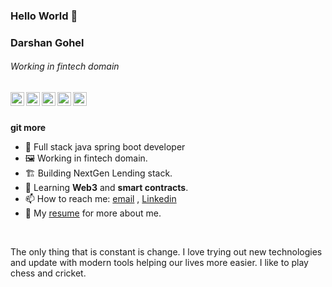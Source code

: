### Hello World 👋

### Darshan Gohel

###### Working in fintech domain
<a href="https://www.linkedin.com/in/darshan-g-b3a5b2155/">
  <img align="left" alt="LinkedIn" width="22px" src="https://cdn.jsdelivr.net/npm/simple-icons@3.1.0/icons/linkedin.svg" />
</a>
<a href="mailto:darshan.gohel619@email.com">
  <img align="left" alt="'Gmail" width="22px" src="https://cdn.jsdelivr.net/npm/simple-icons@3.1.0/icons/gmail.svg" />
</a>
<a href="https://www.codechef.com/users/darshangohel">
  <img align="left" alt="Hackerrank" width="22px" src="https://cdn.jsdelivr.net/npm/simple-icons@3.1.0/icons/codechef.svg" />
</a>

<a href="https://www.hackerearth.com/@d.k.">
  <img align="left" alt="Hackerrank" width="22px" src="https://cdn.jsdelivr.net/npm/simple-icons@3.1.0/icons/hackerearth.svg" />
</a>
<a href="https://www.hackerrank.com/darshangoheldz">
  <img align="left" alt="Hackerrank" width="22px" src="https://cdn.jsdelivr.net/npm/simple-icons@3.1.0/icons/hackerrank.svg" />
</a>

<br />
<br />


**git more**
<br />
- 🔭 Full stack java spring boot developer</br>
- 🖼️ Working in fintech domain.
- 🏗️ Building NextGen Lending stack.
- 🔐 Learning **Web3** and **smart contracts**.
- 📫 How to reach me: [email](darshan.gohel619@gmail.com) , [Linkedin](https://www.linkedin.com/in/darshan-g-b3a5b2155/)</br>
- 👀 My [resume](https://drive.google.com/drive/u/0/folders/1Iw6qMgEv5EeZAYZo_SsE2kDEkGYgHwh8) for more about me.
</br>

The only thing that is constant is change. I love trying out new technologies and update with modern tools helping our lives more easier. I like to play chess and cricket.

